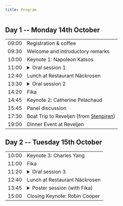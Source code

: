 ```yaml
---
title: Program
---
```


## Day 1 -- Monday 14th October

<table>
  <tr>
    <td class="time">09:00</td>
    <td>Registration & coffee</td>
  </tr>
  <tr>
    <td class="time">09:30</td>
    <td>Welcome and introductory remarks</td>
  </tr>
  <tr class="work">
    <td class="time">10:00</td>
    <td>Keynote 1: Napoleon Katsos</td>
  </tr>
  <tr class="work">
    <td class="time">11:00</td>
    <td>
      <details>
        <summary>Oral session 1</summary>
        <ul>
          <li>
            <span class="authors"
              >Staffan Larsson, Jenny Myrendal and Bill Noble</span
            >Not Just Semantics: Word Meaning Negotiation in Social Media and
            Spoken Interaction
          </li>
          <li>
            <span class="authors"
              >Jonathan David Thomas, Andrea Silvi, Emil Carlsson, Moa Johansson
              and Devdatt Dubhashi</span
            >Learning Efficient Recursive Numeral Systems via Reinforcement
            Learning
          </li>
          <li><span class="fika">Fika</span></li>
          <li>
            <span class="authors"
              >Goranka Blagus Bartolec, Gorana Duplančić Rogošić and Antonia
              Ordulj</span
            >
            INIKOL - Collocational Database for Learning Croatian as a Foreign
            Language
          </li>
          <li>
            <span class="authors">Alex Tilson and Frank Foerster</span>Toward
            Real Time Word Based Prosody Recognition
          </li>
        </ul>
      </details>
    </td>
  </tr>

  <tr></tr>
  <tr>
    <td class="time">12:40</td>
    <td>Lunch at Restaurant Näckrosen</td>
  </tr>
  <tr class="work">
    <td class="time">13:30</td>
    <td>
      <details>
        <summary>Oral session 2</summary>
        <ul>
          <li>
            <span class="authors">Saba Nazir and Mehrnoosh Sadrzadeh</span>How
            Does an Adjective Sound Like? Exploring Audio Phrase Composition
            with Textual Embeddings
          </li>
          <li>
            <span class="authors">Loulou Kosmala</span>A Learning through
            gesture: embodied repetitions in tandem interactions
          </li>
        </ul>
      </details>
    </td>
  </tr>
  <tr>
    <td class="time">14:20</td>
    <td><span class="fika">Fika</span></td>
  </tr>
  <tr class="work">
    <td class="time">14:45</td>
    <td>Keynote 2: Catherine Pelachaud</td>
  </tr>
  <tr class="work">
    <td class="time">15:45</td>
    <td>Panel discussion</td>
  </tr>
  <tr>
    <td class="time">17:30</td>
    <td>
      Boat Trip to Reveljen (from
      <a
        href="https://maps.apple.com/?auid=15493928370620691955&address=G%C3%B6teborg,%20Sweden&ll=57.7057857,11.9576227"
        >Stenpiren</a
      >)
    </td>
  </tr>
  <tr>
    <td class="time">19:00</td>
    <td>Dinner Event at Reveljen</td>
  </tr>
</table>

## Day 2 -- Tuesday 15th October

<table>
  <tr>
    <td class="time">10:00</td>
    <td>Keynote 3: Charles Yang</td>
  </tr>
  <tr>
    <td class="time">11:00</td>
    <td><span class="fika">Fika</span></td>
  </tr>
  <tr>
    <td class="time">11:20</td>
    <td>
      <details>
        <summary>Oral session 3</summary>
        <ul>
          <li>
            <span class="authors">Ekaterina Voloshina and Oleg Serikov</span
            >Critical Size Hypothesis: How Model Hyperparameters Correlate with
            Its Linguistic Abilities
          </li>
          <li>
            <span class="authors">Bastian Bunzeck and Sina Zarrieß</span>Fifty
            shapes of BLiMP: syntactic learning curves in language models are
            not uniform, but sometimes unruly
          </li>
          <li>
            <span class="authors"
              >Julia Edeleva, Martin Neef, Jiaming Liu and Martin Scheidt</span
            >L2 Interaction in Heterogeneous Learner Groups during Content and
            Language Integrated Learning: The Experience of Rail.lexis and beyond
          </li>
        </ul>
      </details>
    </td>
  </tr>
  <tr>
    <td class="time">12:40</td>
    <td>Lunch at Restaurant Näckrosen</td>
  </tr>
  <tr>
    <td class="time">13:45</td>
    <td>
      <details>
        <summary>Poster session (with <span class="fika">Fika</span>)</summary>
        <ul>
          <li>
            <span class="authors"
              >Hadi Wazni, Kin Ian Lo and Mehrnoosh Sadrzadeh</span
            >
            VerbCLIP: Improving Verb Understanding in Vision-Language Models
            with Compositional Structures
          </li>
          <li>
            <span class="authors">Himmet Sarıtaş and Seyda Ozcaliskan</span>The
            effect of addressee presence on L2 gesture production: Do L2
            learners gesture for themselves or the communicative partner?
          </li>
          <li>
            <span class="authors"
              >Hamdan Hamid Al-Ali, Elsa Soares, Goncalo Leal, Rita Valente,
              Nicole Agrela, Alexandra Marquis and Hanan Aldarmaki</span
            >Towards Automated Game-Based Early Screening for Language Disorder
          </li>
          <li><i>(other posters will be announced Sep 17)</i></li>
        </ul>
      </details>
    </td>
  </tr>
  <tr>
    <td class="time">15:00</td>
    <td>Closing Keynote: Robin Cooper</td>
  </tr>
</table>
